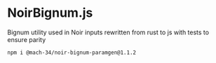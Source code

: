 # NoirBignum.js
Bignum utility used in Noir inputs rewritten from rust to js with tests to ensure parity

`npm i @mach-34/noir-bignum-paramgen@1.1.2`
